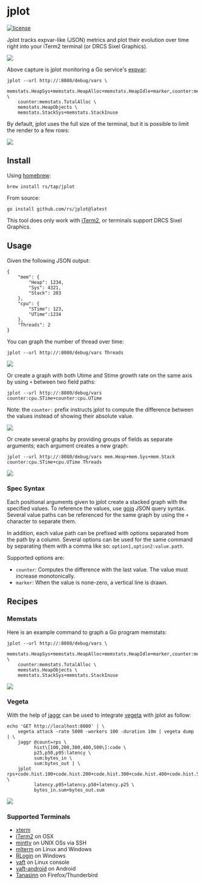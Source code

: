 # jplot
[![license](http://img.shields.io/badge/license-MIT-red.svg?style=flat)](https://raw.githubusercontent.com/rs/jplot/master/LICENSE)

Jplot tracks expvar-like (JSON) metrics and plot their evolution over time right into your iTerm2 terminal (or DRCS Sixel Graphics).

![](doc/demo.gif)

Above capture is jplot monitoring a Go service's [expvar](https://golang.org/pkg/expvar/):

```
jplot --url http://:8080/debug/vars \
    memstats.HeapSys+memstats.HeapAlloc+memstats.HeapIdle+marker,counter:memstats.NumGC \
    counter:memstats.TotalAlloc \
    memstats.HeapObjects \
    memstats.StackSys+memstats.StackInuse
```

By default, jplot uses the full size of the terminal, but it is possible to limit the render to a few rows:

![](doc/rows.gif)

## Install

Using [homebrew](http://brew.sh/):

```
brew install rs/tap/jplot
```

From source:

```
go install github.com/rs/jplot@latest
```

This tool does only work with [iTerm2](https://www.iterm2.com), or terminals support DRCS Sixel Graphics.

## Usage

Given the following JSON output:

```
{
    "mem": {
        "Heap": 1234,
        "Sys": 4321,
        "Stack": 203
    },
    "cpu": {
        "STime": 123,
        "UTime":1234
    },
    "Threads": 2
}
```

You can graph the number of thread over time:

```
jplot --url http://:8080/debug/vars Threads
```

![](doc/single.png)

Or create a graph with both Utime and Stime growth rate on the same axis by using `+` between two field paths:

```
jplot --url http://:8080/debug/vars counter:cpu.STime+counter:cpu.UTime
```

Note: the `counter:` prefix instructs jplot to compute the difference between the values instead of showing their absolute value.

![](doc/dual.png)


Or create several graphs by providing groups of fields as separate arguments; each argument creates a new graph:

```
jplot --url http://:8080/debug/vars mem.Heap+mem.Sys+mem.Stack counter:cpu.STime+cpu.UTime Threads
```

![](doc/all.png)

### Spec Syntax

Each positional arguments given to jplot create a stacked graph with the specified values. To reference the values, use [gojq](https://github.com/elgs/gojq) JSON query syntax. Several value paths can be referenced for the same graph by using the `+` character to separate them.

In addition, each value path can be prefixed with options separated from the path by a column. Several options can be used for the same command by separating them with a comma like so: `option1,option2:value.path`.

Supported options are:
* `counter`: Computes the difference with the last value. The value must increase monotonically.
* `marker`: When the value is none-zero, a vertical line is drawn.

## Recipes

### Memstats

Here is an example command to graph a Go program memstats:

```
jplot --url http://:8080/debug/vars \
    memstats.HeapSys+memstats.HeapAlloc+memstats.HeapIdle+marker,counter:memstats.NumGC \
    counter:memstats.TotalAlloc \
    memstats.HeapObjects \
    memstats.StackSys+memstats.StackInuse
```

![](doc/memstats.png)

### Vegeta

With the help of [jaggr](https://github.com/rs/jaggr) can be used to integrate [vegeta](https://github.com/tsenart/vegeta) with jplot as follow:

```
echo 'GET http://localhost:8080' | \
    vegeta attack -rate 5000 -workers 100 -duration 10m | vegeta dump | \
    jaggr @count=rps \
          hist\[100,200,300,400,500\]:code \
          p25,p50,p95:latency \
          sum:bytes_in \
          sum:bytes_out | \
    jplot rps+code.hist.100+code.hist.200+code.hist.300+code.hist.400+code.hist.500 \
          latency.p95+latency.p50+latency.p25 \
          bytes_in.sum+bytes_out.sum
```

![](doc/vegeta.gif)

### Supported Terminals

* [xterm](http://invisible-island.net/xterm/)
* [iTerm2](https://www.iterm2.com/) on OSX
* [mintty](https://mintty.github.io/) on UNIX OSs via SSH
* [mlterm](https://sourceforge.net/projects/mlterm/) on Linux and Windows
* [RLogin](http://nanno.dip.jp/softlib/man/rlogin/) on Windows
* [yaft](http://uobikiemukot.github.io/yaft/) on Linux console
* [yaft-android](https://github.com/uobikiemukot/yaft-android) on Android
* [Tanasinn](http://saitoha.github.io/tanasinn/) on Firefox/Thunderbird

